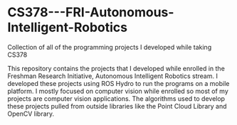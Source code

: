 # CS378---FRI-Autonomous-Intelligent-Robotics
Collection of all of the programming projects I developed while taking CS378

This repository contains the projects that I developed while enrolled in the Freshman Research Initiative, 
Autonomous Intelligent Robotics stream. I developed these projects using ROS Hydro to run the programs on a mobile platform.
I mostly focused on computer vision while enrolled so most of my projects are computer vision applications.
The algorithms used to develop these projects pulled from outside libraries like the Point Cloud Library and
OpenCV library.
